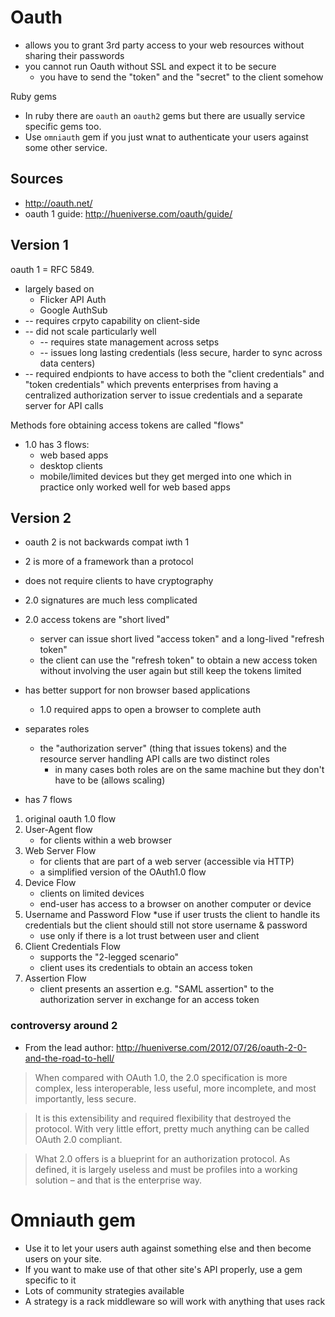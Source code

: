 # Oauth

* allows you to grant 3rd party access to your web resources without sharing their passwords
* you cannot run Oauth without SSL and expect it to be secure
    * you have to send the "token" and the "secret" to the client somehow


Ruby gems

* In ruby there are `oauth` an `oauth2` gems but there are usually service
  specific gems too.
* Use `omniauth` gem if you just wnat to authenticate your users against some
  other service.

## Sources

* http://oauth.net/
* oauth 1 guide: http://hueniverse.com/oauth/guide/

## Version 1

oauth 1 = RFC 5849.
* largely based on
    * Flicker API Auth
    * Google AuthSub
* -- requires crpyto capability on client-side
* -- did not scale particularly well
    * -- requires state management across setps
    * -- issues long lasting credentials (less secure, harder to sync across data centers)
* -- required endpionts to have access to both the "client credentials" and
  "token credentials" which prevents enterprises from having a centralized
  authorization server to issue credentials and a separate server for API calls

Methods fore obtaining access tokens are called "flows"
* 1.0 has 3 flows:
    * web based apps
    * desktop clients
    * mobile/limited devices
    but they get merged into one which in practice only worked well for web based apps

## Version 2

* oauth 2 is not backwards compat iwth 1
* 2 is more of a framework than a protocol

* does not require clients to have cryptography
* 2.0 signatures are much less complicated
* 2.0 access tokens are "short lived"
    * server can issue short lived "access token" and a long-lived "refresh token"
    * the client can use the "refresh token" to obtain a new access token
      without involving the user again but still keep the tokens limited
* has better support for non browser based applications
    * 1.0 required apps to open a browser to complete auth
* separates roles
    * the "authorization server" (thing that issues tokens) and the resource server handling API calls are two distinct roles
        * in many cases both roles are on the same machine but they don't have to be (allows scaling)

* has 7 flows

1. original oauth 1.0 flow
1. User-Agent flow
    * for clients within a web browser
1. Web Server Flow
    * for clients that are part of a web server (accessible via HTTP)
    * a simplified version of the OAuth1.0 flow
1. Device Flow
    * clients on limited devices
    * end-user has access to a browser on another computer or device
1. Username and Password Flow
    *use if user trusts the client to handle its credentials but the client should still not store username & password
    * use only if there is  a lot trust between user and client
1. Client Credentials Flow
    * supports the "2-legged scenario"
    * client uses its credentials to obtain an access token
1. Assertion Flow
    * client presents an assertion e.g. "SAML assertion" to the authorization server in exchange for an access token

### controversy around 2

* From the lead author: http://hueniverse.com/2012/07/26/oauth-2-0-and-the-road-to-hell/

> When compared with OAuth 1.0, the 2.0 specification is more complex, less
> interoperable, less useful, more incomplete, and most importantly, less
> secure.

> It is this extensibility and required flexibility that destroyed the protocol.
> With very little effort, pretty much anything can be called OAuth 2.0
> compliant.

> What 2.0 offers is a blueprint for an authorization protocol. As defined, it
> is largely useless and must be profiles into a working solution – and that is
> the enterprise way.

# Omniauth gem

* Use it to let your users auth against something else and then become users on your site.
* If you want to make use of that other site's API properly, use a gem specific to it
* Lots of community strategies available
* A strategy is a rack middleware so will work with anything that uses rack
